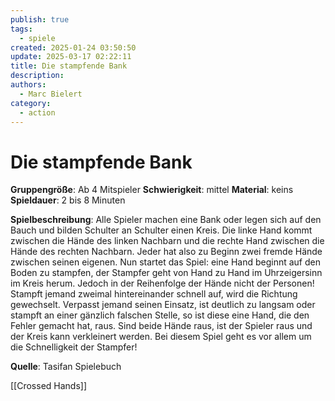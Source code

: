 ```yaml
---
publish: true
tags:
  - spiele
created: 2025-01-24 03:50:50
update: 2025-03-17 02:22:11
title: Die stampfende Bank
description: 
authors:
  - Marc Bielert
category:
  - action
---
```


# Die stampfende Bank

**Gruppengröße**: Ab 4 Mitspieler 
**Schwierigkeit**: mittel 
**Material**: keins 
**Spieldauer**: 2 bis 8 Minuten

**Spielbeschreibung**: 
Alle Spieler machen eine Bank oder legen sich auf den Bauch und bilden Schulter an Schulter einen Kreis. Die linke Hand kommt zwischen die Hände des linken Nachbarn und die rechte Hand zwischen die Hände des rechten Nachbarn. Jeder hat also zu Beginn zwei fremde Hände zwischen seinen eigenen. Nun startet das Spiel: eine Hand beginnt auf den Boden zu stampfen, der Stampfer geht von Hand zu Hand im Uhrzeigersinn im Kreis herum. Jedoch in der Reihenfolge der Hände nicht der Personen! Stampft jemand zweimal hintereinander schnell auf, wird die Richtung gewechselt. Verpasst jemand seinen Einsatz, ist deutlich zu langsam oder stampft an einer gänzlich falschen Stelle, so ist diese eine Hand, die den Fehler gemacht hat, raus. Sind beide Hände raus, ist der Spieler raus und der Kreis kann verkleinert werden. Bei diesem Spiel geht es vor allem um die Schnelligkeit der Stampfer!

**Quelle**:
Tasifan Spielebuch

[[Crossed Hands]]